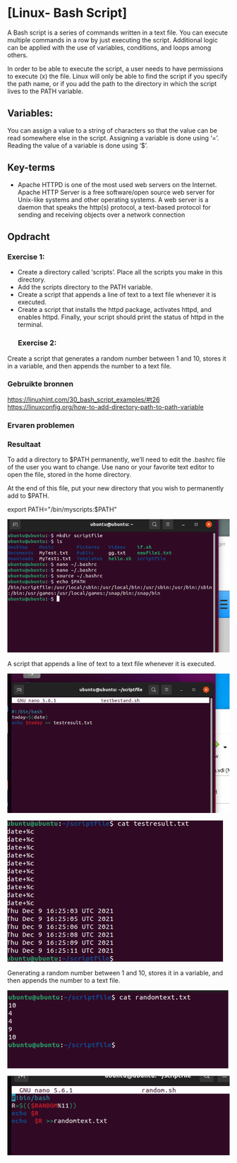 # [Linux- Bash Script]
A Bash script is a series of commands written in a text file. You can execute multiple commands in a row by just executing the script.
Additional logic can be applied with the use of variables, conditions, and loops among others.

In order to be able to execute the script, a user needs to have permissions to execute (x) the file.
Linux will only be able to find the script if you specify the path name, or if you add the path to the directory in which the script lives to the PATH variable.

## Variables:

You can assign a value to a string of characters so that the value can be read somewhere else in the script.
Assigning a variable is done using ‘=’.
Reading the value of a variable is done using ‘$<insert variable name here>’.


## Key-terms

- Apache HTTPD is one of the most used web servers on the Internet. Apache HTTP Server is a free software/open source web server for Unix-like systems and other operating systems. A web server is a daemon that speaks the http(s) protocol, a text-based protocol for sending and receiving objects over a network connection


## Opdracht
  ### Exercise 1:
- Create a directory called ‘scripts’. Place all the scripts you make in this directory.
- Add the scripts directory to the PATH variable.
- Create a script that appends a line of text to a text file whenever it is executed.
- Create a script that installs the httpd package, activates httpd, and enables httpd. Finally, your script should print the status of httpd in the terminal.
  ### Exercise 2:
Create a script that generates a random number between 1 and 10, stores it in a variable, and then appends the number to a text file.

### Gebruikte bronnen
https://linuxhint.com/30_bash_script_examples/#t26
https://linuxconfig.org/how-to-add-directory-path-to-path-variable
### Ervaren problemen


### Resultaat
To add a directory to $PATH permanently, we’ll need to edit the .bashrc file of the user you want to change. Use nano or your favorite text editor to open the file, stored in the home directory.

At the end of this file, put your new directory that you wish to permanently add to $PATH.

export PATH="/bin/myscripts:$PATH"

![alt text](https://github.com/techgrounds/cloud-6-repo-rupaliBC/blob/main/00_includes/B1.png)

A script that appends a line of text to a text file whenever it is executed.

![alt text](https://github.com/techgrounds/cloud-6-repo-rupaliBC/blob/main/00_includes/bsh1.png)

![alt text](https://github.com/techgrounds/cloud-6-repo-rupaliBC/blob/main/00_includes/bsh2.png)

Generating a random number between 1 and 10, stores it in a variable, and then appends the number to a text file.
  
  ![alt text](https://github.com/techgrounds/cloud-6-repo-rupaliBC/blob/main/00_includes/ran.png)
  
  ![alt text](https://github.com/techgrounds/cloud-6-repo-rupaliBC/blob/main/00_includes/ran1.png)



